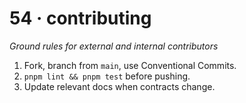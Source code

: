 # 54 · contributing
_Ground rules for external and internal contributors_

1. Fork, branch from `main`, use Conventional Commits.
2. `pnpm lint && pnpm test` before pushing.
3. Update relevant docs when contracts change.
